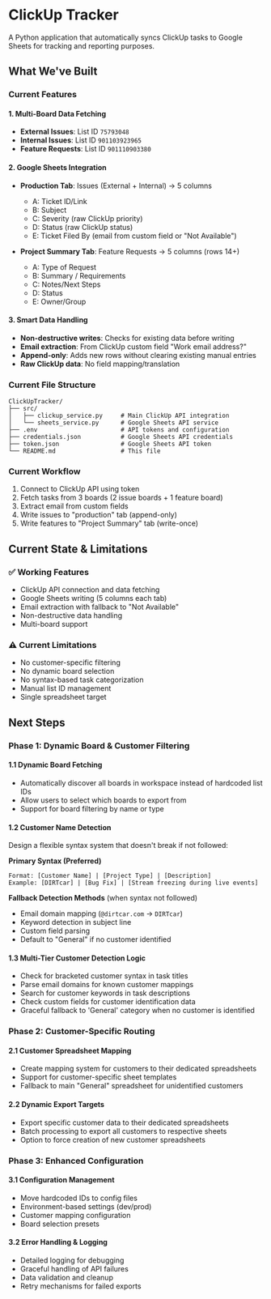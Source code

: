 # ClickUp Tracker

A Python application that automatically syncs ClickUp tasks to Google Sheets for tracking and reporting purposes.

## What We've Built

### Current Features

#### 1. **Multi-Board Data Fetching**
- **External Issues**: List ID `75793048` 
- **Internal Issues**: List ID `901103923965`
- **Feature Requests**: List ID `901110903380`

#### 2. **Google Sheets Integration**
- **Production Tab**: Issues (External + Internal) → 5 columns
  - A: Ticket ID/Link
  - B: Subject  
  - C: Severity (raw ClickUp priority)
  - D: Status (raw ClickUp status)
  - E: Ticket Filed By (email from custom field or "Not Available")

- **Project Summary Tab**: Feature Requests → 5 columns (rows 14+)
  - A: Type of Request
  - B: Summary / Requirements
  - C: Notes/Next Steps
  - D: Status
  - E: Owner/Group

#### 3. **Smart Data Handling**
- **Non-destructive writes**: Checks for existing data before writing
- **Email extraction**: From ClickUp custom field "Work email address?"
- **Append-only**: Adds new rows without clearing existing manual entries
- **Raw ClickUp data**: No field mapping/translation

### Current File Structure
```
ClickUpTracker/
├── src/
│   ├── clickup_service.py     # Main ClickUp API integration
│   └── sheets_service.py      # Google Sheets API service
├── .env                       # API tokens and configuration
├── credentials.json           # Google Sheets API credentials
├── token.json                 # Google Sheets API token
└── README.md                  # This file
```

### Current Workflow
1. Connect to ClickUp API using token
2. Fetch tasks from 3 boards (2 issue boards + 1 feature board)
3. Extract email from custom fields
4. Write issues to "production" tab (append-only)
5. Write features to "Project Summary" tab (write-once)

## Current State & Limitations

### ✅ Working Features
- ClickUp API connection and data fetching
- Google Sheets writing (5 columns each tab)
- Email extraction with fallback to "Not Available"
- Non-destructive data handling
- Multi-board support

### ⚠️ Current Limitations
- No customer-specific filtering
- No dynamic board selection
- No syntax-based task categorization
- Manual list ID management
- Single spreadsheet target

## Next Steps

### Phase 1: Dynamic Board & Customer Filtering

#### 1.1 **Dynamic Board Fetching**
- Automatically discover all boards in workspace instead of hardcoded list IDs
- Allow users to select which boards to export from
- Support for board filtering by name or type

#### 1.2 **Customer Name Detection**
Design a flexible syntax system that doesn't break if not followed:

**Primary Syntax (Preferred)**
```
Format: [Customer Name] | [Project Type] | [Description]
Example: [DIRTcar] | [Bug Fix] | [Stream freezing during live events]
```

**Fallback Detection Methods** (when syntax not followed)
- Email domain mapping (`@dirtcar.com` → `DIRTcar`)
- Keyword detection in subject line
- Custom field parsing
- Default to "General" if no customer identified

#### 1.3 **Multi-Tier Customer Detection Logic**
- Check for bracketed customer syntax in task titles
- Parse email domains for known customer mappings
- Search for customer keywords in task descriptions
- Check custom fields for customer identification data
- Graceful fallback to 'General' category when no customer is identified

### Phase 2: Customer-Specific Routing

#### 2.1 **Customer Spreadsheet Mapping**
- Create mapping system for customers to their dedicated spreadsheets
- Support for customer-specific sheet templates
- Fallback to main "General" spreadsheet for unidentified customers

#### 2.2 **Dynamic Export Targets**
- Export specific customer data to their dedicated spreadsheets
- Batch processing to export all customers to respective sheets
- Option to force creation of new customer spreadsheets

### Phase 3: Enhanced Configuration

#### 3.1 **Configuration Management**
- Move hardcoded IDs to config files
- Environment-based settings (dev/prod)
- Customer mapping configuration
- Board selection presets

#### 3.2 **Error Handling & Logging**
- Detailed logging for debugging
- Graceful handling of API failures
- Data validation and cleanup
- Retry mechanisms for failed exports
